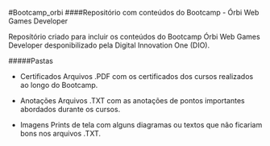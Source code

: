 #Bootcamp_orbi
####Repositório com conteúdos do Bootcamp - Órbi Web Games Developer

Reposítório criado para incluir os conteúdos do Bootcamp Órbi Web Games Developer desponibilizado pela Digital Innovation One (DIO).

#####Pastas

- Certificados
Arquivos .PDF com os certificados dos cursos realizados ao longo do Bootcamp.

- Anotações
Arquivos .TXT com as anotações de pontos importantes abordados durante os cursos.
- Imagens
Prints de tela com alguns diagramas ou textos que não ficariam bons nos arquivos .TXT.
